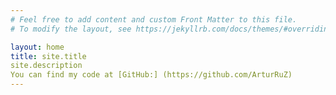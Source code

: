 ```yaml
---
# Feel free to add content and custom Front Matter to this file.
# To modify the layout, see https://jekyllrb.com/docs/themes/#overriding-theme-defaults

layout: home
title: site.title
site.description
You can find my code at [GitHub:] (https://github.com/ArturRuZ)
---
```

